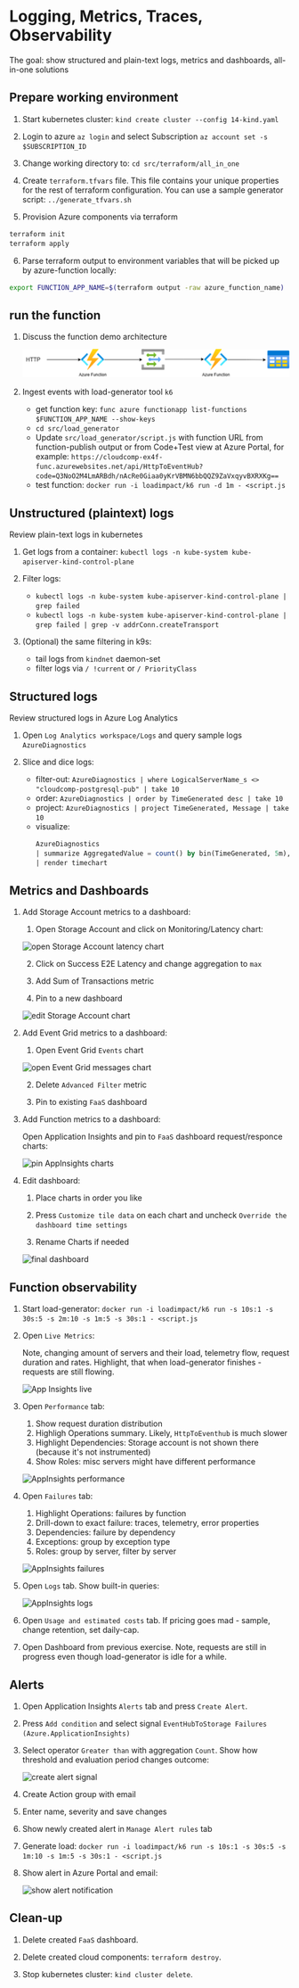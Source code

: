 # Logging, Metrics, Traces, Observability

The goal: show structured and plain-text logs, metrics and dashboards, all-in-one solutions

## Prepare working environment

1. Start kubernetes cluster: `kind create cluster --config 14-kind.yaml`

2. Login to azure `az login` and select Subscription `az account set -s $SUBSCRIPTION_ID`

3. Change working directory to: `cd src/terraform/all_in_one`

4. Create `terraform.tfvars` file. This file contains your unique properties for the rest of terraform configuration. You can use a sample generator script: `../generate_tfvars.sh`

5. Provision Azure components via terraform

```sh
terraform init
terraform apply
```

6. Parse terraform output to environment variables that will be picked up by azure-function locally:

```sh
export FUNCTION_APP_NAME=$(terraform output -raw azure_function_name)
```

## run the function

1. Discuss the function demo architecture

    ![alt text](../files/14-monitoring/00_func_architecture.png)

2. Ingest events with load-generator tool `k6`

    - get function key: `func azure functionapp list-functions $FUNCTION_APP_NAME --show-keys`
    - `cd src/load_generator`
    - Update `src/load_generator/script.js` with function URL from function-publish output or from Code+Test view at Azure Portal, for example: `https://cloudcomp-ex4f-func.azurewebsites.net/api/HttpToEventHub?code=Q3NoO2M4LmARBdh/nAcRe0Giaa0yKrVBMN6bbQQZ9ZaVxqyvBXRXKg==`
    - test function: `docker run -i loadimpact/k6 run -d 1m - <script.js`

## Unstructured (plaintext) logs

Review plain-text logs in kubernetes

1. Get logs from a container: `kubectl logs -n kube-system kube-apiserver-kind-control-plane`

2. Filter logs:

    - `kubectl logs -n kube-system kube-apiserver-kind-control-plane | grep failed`
    - `kubectl logs -n kube-system kube-apiserver-kind-control-plane | grep failed | grep -v addrConn.createTransport`

3. (Optional) the same filtering in k9s:

    - tail logs from `kindnet` daemon-set
    - filter logs via `/ !current` or `/ PriorityClass`

## Structured logs

Review structured logs in Azure Log Analytics

1. Open `Log Analytics workspace/Logs` and query sample logs `AzureDiagnostics`

2. Slice and dice logs:

    - filter-out: `AzureDiagnostics | where LogicalServerName_s <> "cloudcomp-postgresql-pub" | take 10`
    - order: `AzureDiagnostics | order by TimeGenerated desc | take 10`
    - project: `AzureDiagnostics | project TimeGenerated, Message | take 10`
    - visualize:
        ```sql
        AzureDiagnostics 
        | summarize AggregatedValue = count() by bin(TimeGenerated, 5m), LogicalServerName_s 
        | render timechart
        ```

## Metrics and Dashboards

1. Add Storage Account metrics to a dashboard:

    1. Open Storage Account and click on Monitoring/Latency chart:

    ![open Storage Account latency chart](../files/14-monitoring/01-storage-metrics.png)

    2. Click on Success E2E Latency and change aggregation to `max`

    3. Add Sum of Transactions metric

    4. Pin to a new dashboard
    
    ![edit Storage Account chart](../files/14-monitoring/02-storage-metrics.png)

2. Add Event Grid metrics to a dashboard:

    1. Open Event Grid `Events` chart

    ![open Event Grid messages chart](../files/14-monitoring/03-event-grid-metrics.png)
    
    2. Delete `Advanced Filter` metric

    3. Pin to existing `FaaS` dashboard

3. Add Function metrics to a dashboard:

    Open Application Insights and pin to `FaaS` dashboard request/responce charts:
    
    ![pin AppInsights charts](../files/14-monitoring/04-app-insights-metrics.png)

4. Edit dashboard:

    1. Place charts in order you like

    2. Press `Customize tile data` on each chart and uncheck `Override the dashboard time settings`

    3. Rename Charts if needed
    
    ![final dashboard](../files/14-monitoring/05-dashboard.png)

## Function observability

1. Start load-generator: `docker run -i loadimpact/k6 run -s 10s:1 -s 30s:5 -s 2m:10 -s 1m:5 -s 30s:1 - <script.js`

2. Open `Live Metrics`:

    Note, changing amount of servers and their load, telemetry flow, request duration and rates. Highlight, that when load-generator finishes - requests are still flowing.

    ![App Insights live](../files/14-monitoring/06-appinsights-live.png)

3. Open `Performance` tab:

    1. Show request duration distribution
    2. Highligh Operations summary. Likely, `HttpToEventhub` is much slower
    3. Highlight Dependencies: Storage account is not shown there (because it's not instrumented)
    4. Show Roles: misc servers might have different performance

    ![AppInsights performance](../files/14-monitoring/07-appinsights-performance.png)

4. Open `Failures` tab:

    1. Highlight Operations: failures by function
    2. Drill-down to exact failure: traces, telemetry, error properties
    3. Dependencies: failure by dependency
    4. Exceptions: group by exception type
    5. Roles: group by server, filter by server

    ![AppInsights failures](../files/14-monitoring/08-appinsights-failures.png)

5. Open `Logs` tab. Show built-in queries:

    ![AppInsights logs](../files/14-monitoring/09-appinsights-logs.png)

6. Open `Usage and estimated costs` tab. If pricing goes mad - sample, change retention, set daily-cap.

7. Open Dashboard from previous exercise. Note, requests are still in progress even though load-generator is idle for a while.

## Alerts

1. Open Application Insights `Alerts` tab and press `Create Alert`.

2. Press `Add condition` and select signal `EventHubToStorage Failures (Azure.ApplicationInsights)`

3. Select operator `Greater than` with aggregation `Count`. Show how threshold and evaluation period changes outcome:

    ![create alert signal](../files/14-monitoring/10-alert-signal.png)

4. Create Action group with email

5. Enter name, severity and save changes

6. Show newly created alert in `Manage Alert rules` tab

7. Generate load: `docker run -i loadimpact/k6 run -s 10s:1 -s 30s:5 -s 1m:10 -s 1m:5 -s 30s:1 - <script.js`

8. Show alert in Azure Portal and email:

    ![show alert notification](../files/14-monitoring/11-alert-notification.png)

## Clean-up

1. Delete created `FaaS` dashboard.

2. Delete created cloud components: `terraform destroy`.

3. Stop kubernetes cluster: `kind cluster delete`.
